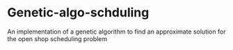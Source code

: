 # Genetic-algo-schduling
An implementation of a genetic algorithm to find an approximate solution for the open shop scheduling problem
